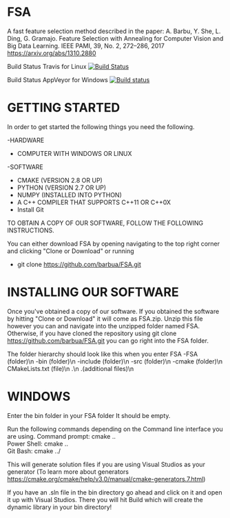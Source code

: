 # FSA
A fast feature selection method described in the paper:
A. Barbu, Y. She, L. Ding, G. Gramajo. Feature Selection with Annealing for Computer Vision and Big Data Learning. IEEE PAMI, 39, No. 2, 272–286, 2017
https://arxiv.org/abs/1310.2880

Build Status Travis for Linux 
[![Build Status](https://travis-ci.org/MarquiseRosier/FSA.svg?branch=master)](https://travis-ci.org/MarquiseRosier/FSA)

Build Status AppVeyor for Windows
[![Build status](https://ci.appveyor.com/api/projects/status/g3u5u382kdtfms0u?svg=true)](https://ci.appveyor.com/project/MarquiseRosier/fsa-ww759)

# GETTING STARTED

In order to get started the following things you need the following. 

-HARDWARE
 - COMPUTER WITH WINDOWS OR LINUX
 
-SOFTWARE
  - CMAKE (VERSION 2.8 OR UP)
  - PYTHON (VERSION 2.7 OR UP)
  - NUMPY (INSTALLED INTO PYTHON) 
  - A C++ COMPILER THAT SUPPORTS C++11 OR C++0X
  - Install Git 
  
 TO OBTAIN A COPY OF OUR SOFTWARE, FOLLOW THE FOLLOWING INSTRUCTIONS. 

You can either download FSA by opening navigating to the top right corner and clicking "Clone or Download"
or running 
- git clone https://github.com/barbua/FSA.git

# INSTALLING OUR SOFTWARE

Once you've obtained a copy of our software. 
If you obtained the software by hitting "Clone or Download" it will come as FSA.zip. 
Unzip this file however you can and navigate into the unzipped folder named FSA.
Otherwise, if you have cloned the repository using git clone https://github.com/barbua/FSA.git
you can go right into the FSA folder. 

The folder hierarchy should look like this when you enter FSA
-FSA                            (folder)\n
    -bin                        (folder)\n
    -include                    (folder)\n
    -src                        (folder)\n
    -cmake                      (folder)\n
    CMakeLists.txt              (file)\n
    .\n
    .(additional files)\n
    
 # WINDOWS
 
 Enter the bin folder in your FSA folder
 It should be empty. 

Run the following commands depending on the Command line interface you are using. 
Command prompt: cmake ..\
Power Shell: cmake ..\
Git Bash: cmake ../

This will generate solution files if you are using Visual Studios as your generator
(To learn more about generators https://cmake.org/cmake/help/v3.0/manual/cmake-generators.7.html)

If you have an .sln file in the bin directory go ahead and click on it and open it up with Visual Studios. 
There you will hit Build which will create the dynamic library in your bin directory!

  
